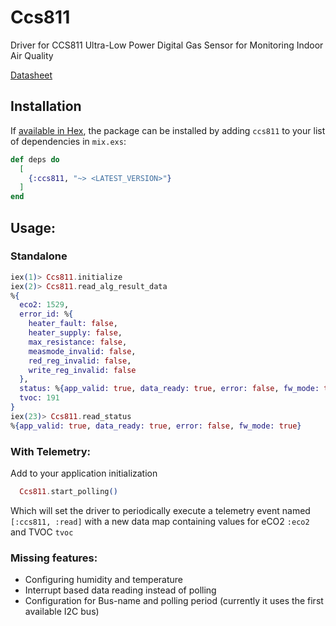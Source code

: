# Ccs811

Driver for CCS811 Ultra-Low Power Digital Gas Sensor for Monitoring Indoor Air Quality

[Datasheet](https://cdn.sparkfun.com/assets/learn_tutorials/1/4/3/CCS811_Datasheet-DS000459.pdf)

## Installation

If [available in Hex](https://hex.pm/docs/publish), the package can be installed
by adding `ccs811` to your list of dependencies in `mix.exs`:

```elixir
def deps do
  [
    {:ccs811, "~> <LATEST_VERSION>"}
  ]
end
```

## Usage:
### Standalone
```elixir
iex(1)> Ccs811.initialize
iex(2)> Ccs811.read_alg_result_data
%{
  eco2: 1529,
  error_id: %{
    heater_fault: false,
    heater_supply: false,
    max_resistance: false,
    measmode_invalid: false,
    red_reg_invalid: false,
    write_reg_invalid: false
  },
  status: %{app_valid: true, data_ready: true, error: false, fw_mode: true},
  tvoc: 191
}
iex(23)> Ccs811.read_status
%{app_valid: true, data_ready: true, error: false, fw_mode: true}
```

### With Telemetry:

Add to your application initialization

```elixir
  Ccs811.start_polling()
```

Which will set the driver to periodically execute a telemetry event named `[:ccs811, :read]` 
with a new data map containing values for eCO2 `:eco2` and TVOC `tvoc`

### Missing features:
- Configuring humidity and temperature
- Interrupt based data reading instead of polling
- Configuration for Bus-name and polling period (currently it uses the first available I2C bus)